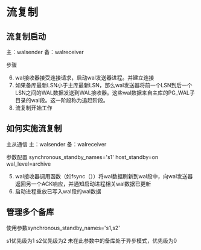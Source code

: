 # 流复制

## 流复制启动

主：walsender
备：walreceiver

步骤

6. wal接收器接受连接请求，启动wal发送器进程。并建立连接
7. 如果备库最新LSN小于主库最新LSN，那么wal发送器将前一个LSN到后一个LSN之间的WAL数据发送到WAL接收器。这些wal数据来自主库的PG_WAL子目录的wal段。这一阶段称为追赶阶段。
8. 流复制开始工作

## 如何实施流复制

主从通信
主：walsender
备：walreceiver

参数配置
synchronous_standby_names='s1'
host_standby=on
wal_level=archive

5. wal接收器调用函数（如fsync（））将wal数据刷新到wal段中，向wal发送器返回另一个ACK响应，并通知启动进程相关wal数据已更新
6. 启动进程重放已写入wal段的wal数据


## 管理多个备库

使用参数synchronous_standby_names='s1,s2'

s1优先级为1
s2优先级为2
未在此参数中的备库处于异步模式，优先级为0

